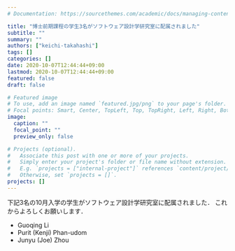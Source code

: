 ```yaml
---
# Documentation: https://sourcethemes.com/academic/docs/managing-content/

title: "博士前期課程の学生3名がソフトウェア設計学研究室に配属されました"
subtitle: ""
summary: ""
authors: ["keichi-takahashi"]
tags: []
categories: []
date: 2020-10-07T12:44:44+09:00
lastmod: 2020-10-07T12:44:44+09:00
featured: false
draft: false

# Featured image
# To use, add an image named `featured.jpg/png` to your page's folder.
# Focal points: Smart, Center, TopLeft, Top, TopRight, Left, Right, BottomLeft, Bottom, BottomRight.
image:
  caption: ""
  focal_point: ""
  preview_only: false

# Projects (optional).
#   Associate this post with one or more of your projects.
#   Simply enter your project's folder or file name without extension.
#   E.g. `projects = ["internal-project"]` references `content/project/deep-learning/index.md`.
#   Otherwise, set `projects = []`.
projects: []
---
```


下記3名の10月入学の学生がソフトウェア設計学研究室に配属されました．
これからよろしくお願いします．

<!--more-->

- Guoqing Li
- Purit (Kenji) Phan-udom
- Junyu (Joe) Zhou
